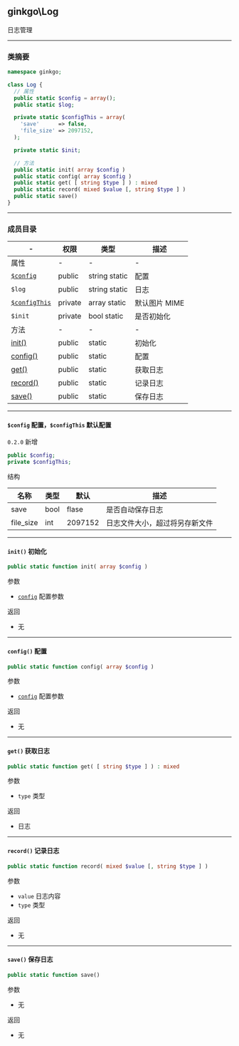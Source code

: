 ## ginkgo\Log

日志管理

----------

### 类摘要

```php
namespace ginkgo;

class Log {
  // 属性
  public static $config = array();
  public static $log;

  private static $configThis = array(
    'save'      => false,
    'file_size' => 2097152,
  );

  private static $init;

  // 方法
  public static init( array $config )
  public static config( array $config )
  public static get( [ string $type ] ) : mixed
  public static record( mixed $value [, string $type ] )
  public static save()
}
```

----------

### 成员目录

| - | 权限 | 类型 | 描述 |
| - | - | - | - |
| 属性 | - | - | - |
| [`$config`](#$config) | public | string static | 配置 |
| `$log` | public | string static | 日志 |
| [`$configThis`](#$config) | private | array static | 默认图片 MIME |
| `$init` | private | bool static | 是否初始化 |
| 方法 | - | - | - |
| [init()](#init()) | public | static | 初始化 |
| [config()](#config()) | public | static | 配置 |
| [get()](#get()) | public | static | 获取日志 |
| [record()](#record()) | public | static | 记录日志 |
| [save()](#save()) | public | static | 保存日志 |

----------

<span id="$config"></span>

#### `$config` 配置，`$configThis` 默认配置

`0.2.0` 新增

``` php
public $config;
private $configThis;
```

结构

| 名称 | 类型 | 默认 | 描述 |
| - | - | - | - |
| save | bool | flase | 是否自动保存日志 |
| file_size | int | 2097152 | 日志文件大小，超过将另存新文件 |

----------

<span id="init()"></span>

#### `init()` 初始化

``` php
public static function init( array $config )
```

参数

* [`config`](#$config) 配置参数

返回

* 无

----------

<span id="config()"></span>

#### `config()` 配置

``` php
public static function config( array $config )
```

参数

* [`config`](#$config) 配置参数

返回

* 无

----------

<span id="get()"></span>

#### `get()` 获取日志

``` php
public static function get( [ string $type ] ) : mixed
```

参数

* `type` 类型

返回

* 日志

----------

<span id="record()"></span>

#### `record()` 记录日志

``` php
public static function record( mixed $value [, string $type ] )
```

参数

* `value` 日志内容
* `type` 类型

返回

* 无

----------

<span id="save()"></span>

#### `save()` 保存日志

``` php
public static function save()
```

参数

* 无

返回

* 无
